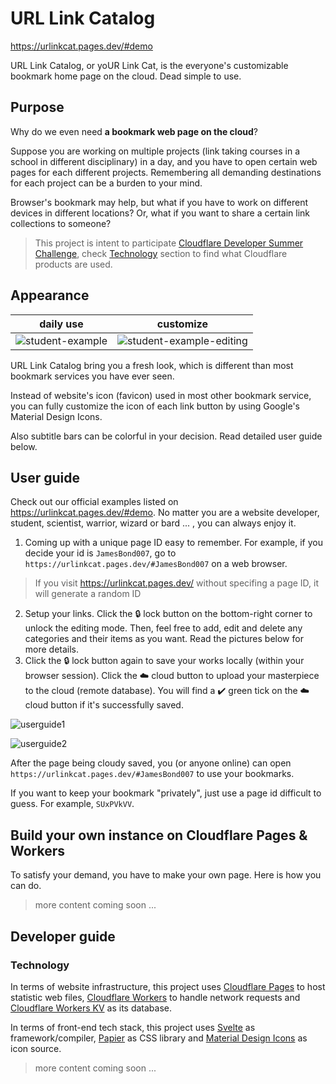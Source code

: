# URL Link Catalog

https://urlinkcat.pages.dev/#demo

URL Link Catalog, or yoUR Link Cat, is the everyone's customizable bookmark home page on the cloud. Dead simple to use. 


## Purpose

Why do we even need **a bookmark web page on the cloud**? 

Suppose you are working on multiple projects (link taking courses in a school in different disciplinary) in a day, and you have to open certain web pages for each different projects. Remembering all demanding destinations for each project can be a burden to your mind.   

Browser's bookmark may help, but what if you have to work on different devices in different locations? Or, what if you want to share a certain link collections to someone? 

> This project is intent to participate [Cloudflare Developer Summer Challenge](https://challenge.developers.cloudflare.com/), check [Technology](#Technologies) section to find what Cloudflare products are used.


## Appearance

| daily use | customize |
| --------- | --------- |
| ![student-example](https://user-images.githubusercontent.com/8279655/138989286-f03b91ea-17fc-4854-9917-912f1b16b841.png) | ![student-example-editing](https://user-images.githubusercontent.com/8279655/138989493-6817babc-b0aa-489e-88ce-12594deb2c5f.png) |

URL Link Catalog bring you a fresh look, which is different than most bookmark services you have ever seen. 

Instead of website's icon (favicon) used in most other bookmark service, you can fully customize the icon of each link button by using Google's Material Design Icons. 

Also subtitle bars can be colorful in your decision. Read detailed user guide below.


## User guide

Check out our official examples listed on <https://urlinkcat.pages.dev/#demo>. No matter you are a website developer, student, scientist, warrior, wizard or bard ... , you can always enjoy it.

1. Coming up with a unique page ID easy to remember. For example, if you decide your id is `JamesBond007`, go to `https://urlinkcat.pages.dev/#JamesBond007` on a web browser. 
> If you visit https://urlinkcat.pages.dev/ without specifing a page ID, it will generate a random ID
2. Setup your links. Click the 🔒 lock button on the bottom-right corner to unlock the editing mode. Then, feel free to add, edit and delete any categories and their items as you want. Read the pictures below for more details.
3. Click the 🔒 lock button again to save your works locally (within your browser session). Click the ☁️ cloud button to upload your masterpiece to the cloud (remote database). You will find a ✔️ green tick on the ☁️ cloud button if it's successfully saved.

![userguide1](https://user-images.githubusercontent.com/8279655/138989025-813443b5-5d92-46a8-84c0-9601d4e802da.png)

![userguide2](https://user-images.githubusercontent.com/8279655/138989036-0073b6f6-52f6-4dbc-ab6e-080e5529e54b.png)

After the page being cloudy saved, you (or anyone online) can open `https://urlinkcat.pages.dev/#JamesBond007` to use your bookmarks. 

If you want to keep your bookmark "privately", just use a page id difficult to guess. For example, `SUxPVkVV`.


## Build your own instance on Cloudflare Pages & Workers

To satisfy your demand, you have to make your own page. Here is how you can do. 

> more content coming soon ...


## Developer guide

### Technology

In terms of website infrastructure, this project uses [Cloudflare Pages](https://pages.dev) to host statistic web files,  [Cloudflare Workers](https://workers.dev) to handle network requests and [Cloudflare Workers KV](https://workers.dev) as its database. 

In terms of front-end tech stack, this project uses [Svelte](https://svelte.dev) as framework/compiler,  [Papier](http://gugel.io/papier/) as CSS library and [Material Design Icons](https://fonts.google.com/icons) as icon source. 

> more content coming soon ...


